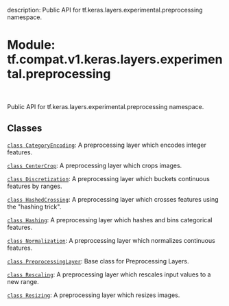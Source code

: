 description: Public API for tf.keras.layers.experimental.preprocessing namespace.

<div itemscope itemtype="http://developers.google.com/ReferenceObject">
<meta itemprop="name" content="tf.compat.v1.keras.layers.experimental.preprocessing" />
<meta itemprop="path" content="Stable" />
</div>

# Module: tf.compat.v1.keras.layers.experimental.preprocessing

<!-- Insert buttons and diff -->

<table class="tfo-notebook-buttons tfo-api nocontent" align="left">

</table>



Public API for tf.keras.layers.experimental.preprocessing namespace.



## Classes

[`class CategoryEncoding`](../../../../../../tf/keras/layers/CategoryEncoding.md): A preprocessing layer which encodes integer features.

[`class CenterCrop`](../../../../../../tf/keras/layers/CenterCrop.md): A preprocessing layer which crops images.

[`class Discretization`](../../../../../../tf/keras/layers/Discretization.md): A preprocessing layer which buckets continuous features by ranges.

[`class HashedCrossing`](../../../../../../tf/keras/layers/experimental/preprocessing/HashedCrossing.md): A preprocessing layer which crosses features using the "hashing trick".

[`class Hashing`](../../../../../../tf/keras/layers/Hashing.md): A preprocessing layer which hashes and bins categorical features.

[`class Normalization`](../../../../../../tf/keras/layers/Normalization.md): A preprocessing layer which normalizes continuous features.

[`class PreprocessingLayer`](../../../../../../tf/keras/layers/experimental/preprocessing/PreprocessingLayer.md): Base class for Preprocessing Layers.

[`class Rescaling`](../../../../../../tf/keras/layers/Rescaling.md): A preprocessing layer which rescales input values to a new range.

[`class Resizing`](../../../../../../tf/keras/layers/Resizing.md): A preprocessing layer which resizes images.

